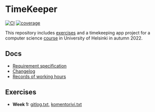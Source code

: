 # TimeKeeper

[![CI](https://github.com/PyryL/ot-harjoitustyo/actions/workflows/main.yml/badge.svg)](https://github.com/PyryL/ot-harjoitustyo/actions/workflows/main.yml)
[![coverage](https://codecov.io/gh/PyryL/ot-harjoitustyo/branch/main/graph/badge.svg?token=PC8AAR5TL3)](https://codecov.io/gh/PyryL/ot-harjoitustyo)

This repository includes [exercises](laskarit/) and a timekeeping app project for a computer science [course](https://ohjelmistotekniikka-hy.github.io/) in University of Helsinki in autumn 2022.

## Docs

* [Requirement specification](docs/requirements.md)
* [Changelog](docs/changelog.md)
* [Records of working hours](docs/working-hours.md)

## Exercises
* **Week 1:** [gitlog.txt](laskarit/viikko1/gitlog.txt), [komentorivi.txt](laskarit/viikko1/komentorivi.txt)
